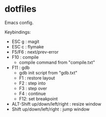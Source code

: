 dotfiles
========

Emacs config.

Keybindings:

 * ESC g : magit
 * ESC c : flymake
 * F5/F6 : next/prev-error
 * F10   : compile
   * compile command from "compile.txt"
 * F11   : gdb
   * gdb init script from  "gdb.txt"
   * F1 : restore layout
   * F2 : step into
   * F3 : step over
   * F4 : continue
   * F12: set breakpoint
 * ALT-Shift up/down/left/right : resize window
 * Shift up/down/left/right : jump window
